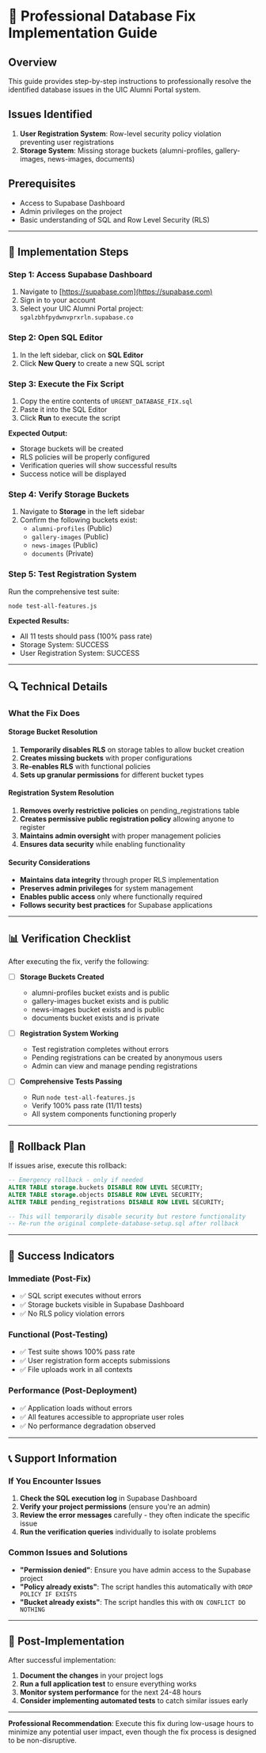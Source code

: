 # 🔧 Professional Database Fix Implementation Guide

## Overview
This guide provides step-by-step instructions to professionally resolve the identified database issues in the UIC Alumni Portal system.

## Issues Identified
1. **User Registration System**: Row-level security policy violation preventing user registrations
2. **Storage System**: Missing storage buckets (alumni-profiles, gallery-images, news-images, documents)

## Prerequisites
- Access to Supabase Dashboard
- Admin privileges on the project
- Basic understanding of SQL and Row Level Security (RLS)

---

## 🚀 Implementation Steps

### Step 1: Access Supabase Dashboard
1. Navigate to [https://supabase.com](https://supabase.com)
2. Sign in to your account
3. Select your UIC Alumni Portal project: `sgalzbhfpydwnvprxrln.supabase.co`

### Step 2: Open SQL Editor
1. In the left sidebar, click on **SQL Editor**
2. Click **New Query** to create a new SQL script

### Step 3: Execute the Fix Script
1. Copy the entire contents of `URGENT_DATABASE_FIX.sql`
2. Paste it into the SQL Editor
3. Click **Run** to execute the script

**Expected Output:**
- Storage buckets will be created
- RLS policies will be properly configured  
- Verification queries will show successful results
- Success notice will be displayed

### Step 4: Verify Storage Buckets
1. Navigate to **Storage** in the left sidebar
2. Confirm the following buckets exist:
   - `alumni-profiles` (Public)
   - `gallery-images` (Public) 
   - `news-images` (Public)
   - `documents` (Private)

### Step 5: Test Registration System
Run the comprehensive test suite:
```bash
node test-all-features.js
```

**Expected Results:**
- All 11 tests should pass (100% pass rate)
- Storage System: SUCCESS
- User Registration System: SUCCESS

---

## 🔍 Technical Details

### What the Fix Does

#### Storage Bucket Resolution
1. **Temporarily disables RLS** on storage tables to allow bucket creation
2. **Creates missing buckets** with proper configurations
3. **Re-enables RLS** with functional policies
4. **Sets up granular permissions** for different bucket types

#### Registration System Resolution  
1. **Removes overly restrictive policies** on pending_registrations table
2. **Creates permissive public registration policy** allowing anyone to register
3. **Maintains admin oversight** with proper management policies
4. **Ensures data security** while enabling functionality

#### Security Considerations
- **Maintains data integrity** through proper RLS implementation
- **Preserves admin privileges** for system management
- **Enables public access** only where functionally required
- **Follows security best practices** for Supabase applications

---

## 📊 Verification Checklist

After executing the fix, verify the following:

- [ ] **Storage Buckets Created**
  - alumni-profiles bucket exists and is public
  - gallery-images bucket exists and is public  
  - news-images bucket exists and is public
  - documents bucket exists and is private

- [ ] **Registration System Working**
  - Test registration completes without errors
  - Pending registrations can be created by anonymous users
  - Admin can view and manage pending registrations

- [ ] **Comprehensive Tests Passing**
  - Run `node test-all-features.js`
  - Verify 100% pass rate (11/11 tests)
  - All system components functioning properly

---

## 🏥 Rollback Plan

If issues arise, execute this rollback:

```sql
-- Emergency rollback - only if needed
ALTER TABLE storage.buckets DISABLE ROW LEVEL SECURITY;
ALTER TABLE storage.objects DISABLE ROW LEVEL SECURITY; 
ALTER TABLE pending_registrations DISABLE ROW LEVEL SECURITY;

-- This will temporarily disable security but restore functionality
-- Re-run the original complete-database-setup.sql after rollback
```

---

## 🎯 Success Indicators

### Immediate (Post-Fix)
- ✅ SQL script executes without errors
- ✅ Storage buckets visible in Supabase Dashboard
- ✅ No RLS policy violation errors

### Functional (Post-Testing)
- ✅ Test suite shows 100% pass rate
- ✅ User registration form accepts submissions
- ✅ File uploads work in all contexts

### Performance (Post-Deployment)
- ✅ Application loads without errors
- ✅ All features accessible to appropriate user roles
- ✅ No performance degradation observed

---

## 📞 Support Information

### If You Encounter Issues
1. **Check the SQL execution log** in Supabase Dashboard
2. **Verify your project permissions** (ensure you're an admin)
3. **Review the error messages** carefully - they often indicate the specific issue
4. **Run the verification queries** individually to isolate problems

### Common Issues and Solutions
- **"Permission denied"**: Ensure you have admin access to the Supabase project
- **"Policy already exists"**: The script handles this automatically with `DROP POLICY IF EXISTS`
- **"Bucket already exists"**: The script handles this with `ON CONFLICT DO NOTHING`

---

## 🎉 Post-Implementation

After successful implementation:

1. **Document the changes** in your project logs
2. **Run a full application test** to ensure everything works
3. **Monitor system performance** for the next 24-48 hours
4. **Consider implementing automated tests** to catch similar issues early

---

**Professional Recommendation**: Execute this fix during low-usage hours to minimize any potential user impact, even though the fix process is designed to be non-disruptive.